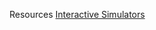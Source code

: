 Resources
[Interactive Simulators](https://phet.colorado.edu/en/simulations/category/chemistry)

<!--stackedit_data:
eyJoaXN0b3J5IjpbLTIxMTkwODEzNjVdfQ==
-->